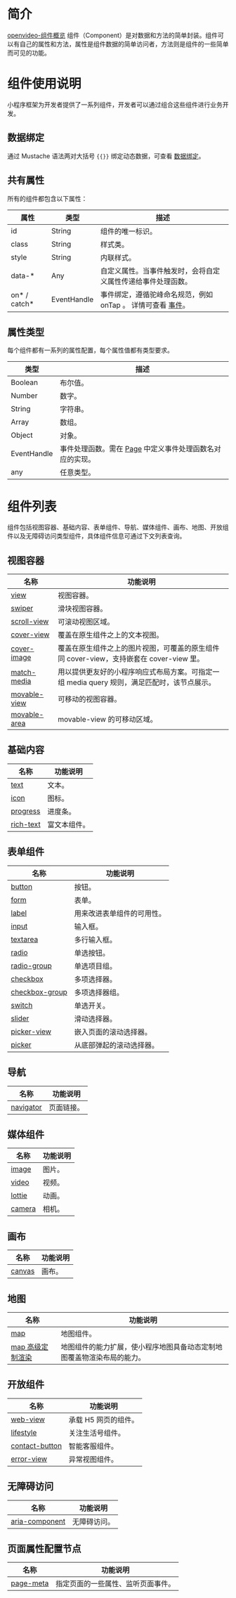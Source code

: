 # 简介

[openvideo-组件概览](https://gw.alipayobjects.com/v/portal_cjapev/afts/video/A*Ei-vRqCvmD8AAAAAAAAAAAAAAQAAAQ) 组件（Component）是对数据和方法的简单封装。组件可以有自己的属性和方法，属性是组件数据的简单访问者，方法则是组件的一些简单而可见的功能。

# 组件使用说明

小程序框架为开发者提供了一系列组件，开发者可以通过组合这些组件进行业务开发。

## 数据绑定

通过 Mustache 语法两对大括号 `{{}}` 绑定动态数据，可查看 [数据绑定](https://opendocs.alipay.com/mini/framework/data-binding)。

## 共有属性

所有的组件都包含以下属性：

| **属性** | **类型** | **描述** |
| --- | --- | --- |
| id | String | 组件的唯一标识。 |
| class | String | 样式类。 |
| style | String | 内联样式。 |
| data-\* | Any | 自定义属性。当事件触发时，会将自定义属性传递给事件处理函数。 |
| on* / catch* | EventHandle | 事件绑定，遵循驼峰命名规范，例如 onTap 。 详情可查看 [事件](https://opendocs.alipay.com/mini/framework/events)。 |

## 属性类型

每个组件都有一系列的属性配置，每个属性值都有类型要求。

| **类型** | **描述** |
| --- | --- |
| Boolean | 布尔值。 |
| Number | 数字。 |
| String | 字符串。 |
| Array | 数组。 |
| Object | 对象。 |
| EventHandle | 事件处理函数。需在 [Page](https://opendocs.alipay.com/mini/framework/page) 中定义事件处理函数名对应的实现。 |
| any | 任意类型。 |

# 组件列表

组件包括视图容器、基础内容、表单组件、导航、媒体组件、画布、地图、开放组件以及无障碍访问类型组件，具体组件信息可通过下文列表查询。

## 视图容器

| **名称** | **功能说明** |
| --- | --- |
| [view](https://opendocs.alipay.com/mini/component/view) | 视图容器。 |
| [swiper](https://opendocs.alipay.com/mini/component/swiper) | 滑块视图容器。 |
| [scroll-view](https://opendocs.alipay.com/mini/component/scroll-view) | 可滚动视图区域。 |
| [cover-view](https://opendocs.alipay.com/mini/component/cover-view) | 覆盖在原生组件之上的文本视图。 |
| [cover-image](https://opendocs.alipay.com/mini/component/cover-image) | 覆盖在原生组件之上的图片视图，可覆盖的原生组件同 cover-view，支持嵌套在 cover-view 里。 |
| [match-media](https://opendocs.alipay.com/mini/02ycxe) | 用以提供更友好的小程序响应式布局方案。可指定一组 media query 规则，满足匹配时，该节点展示。 |
| [movable-view](https://opendocs.alipay.com/mini/component/movable-view) | 可移动的视图容器。 |
| [movable-area](https://opendocs.alipay.com/mini/component/movable-area) | movable-view 的可移动区域。 |

## 基础内容

| **名称** | **功能说明** |
| --- | --- |
| [text](https://opendocs.alipay.com/mini/component/text) | 文本。 |
| [icon](https://opendocs.alipay.com/mini/component/icon) | 图标。 |
| [progress](https://opendocs.alipay.com/mini/component/progress) | 进度条。 |
| [rich-text](https://opendocs.alipay.com/mini/component/rich-text) | 富文本组件。 |

## 表单组件

| **名称** | **功能说明** |
| --- | --- |
| [button](https://opendocs.alipay.com/mini/component/button) | 按钮。 |
| [form](https://opendocs.alipay.com/mini/component/form) | 表单。 |
| [label](https://opendocs.alipay.com/mini/component/label) | 用来改进表单组件的可用性。 |
| [input](https://opendocs.alipay.com/mini/component/input) | 输入框。 |
| [textarea](https://opendocs.alipay.com/mini/component/textarea) | 多行输入框。 |
| [radio](https://opendocs.alipay.com/mini/component/radio) | 单选按钮。 |
| [radio-group](https://opendocs.alipay.com/mini/component/radio-group) | 单选项目组。 |
| [checkbox](https://opendocs.alipay.com/mini/component/checkbox) | 多项选择器。 |
| [checkbox-group](https://opendocs.alipay.com/mini/component/checkbox-group) | 多项选择器组。 |
| [switch](https://opendocs.alipay.com/mini/component/switch) | 单选开关。 |
| [slider](https://opendocs.alipay.com/mini/component/slider) | 滑动选择器。 |
| [picker-view](https://opendocs.alipay.com/mini/component/picker-view) | 嵌入页面的滚动选择器。 |
| [picker](https://opendocs.alipay.com/mini/component/picker) | 从底部弹起的滚动选择器。 |

## 导航

| **名称** | **功能说明** |
| --- | --- |
| [navigator](https://opendocs.alipay.com/mini/component/navigator) | 页面链接。 |

## 媒体组件

| **名称**                                                    | **功能说明** |
| ----------------------------------------------------------- | ------------ |
| [image](https://opendocs.alipay.com/mini/component/image)   | 图片。       |
| [video](https://opendocs.alipay.com/mini/component/video)   | 视频。       |
| [lottie](https://opendocs.alipay.com/mini/component/lottie) | 动画。       |
| [camera](https://opendocs.alipay.com/mini/03qegu) | 相机。       |

## 画布

| **名称**                                                    | **功能说明** |
| ----------------------------------------------------------- | ------------ |
| [canvas](https://opendocs.alipay.com/mini/component/canvas) | 画布。       |

## 地图

| **名称** | **功能说明** |
| --- | --- |
| [map](https://opendocs.alipay.com/mini/component/map) | 地图组件。 |
| [map 高级定制渲染](https://opendocs.alipay.com/mini/component/00n21l) | 地图组件的能力扩展，使小程序地图具备动态定制地图覆盖物渲染布局的能力。 |

## 开放组件

| **名称** | **功能说明** |
| --- | --- |
| [web-view](https://opendocs.alipay.com/mini/component/web-view) | 承载 H5 网页的组件。 |
| [lifestyle](https://opendocs.alipay.com/mini/component/lifestyle) | 关注生活号组件。 |
| [contact-button](https://opendocs.alipay.com/mini/component/contact-button) | 智能客服组件。 |
| [error-view](https://opendocs.alipay.com/mini/component/error-view) | 异常视图组件。 |

## 无障碍访问

| **名称** | **功能说明** |
| --- | --- |
| [aria-component](https://opendocs.alipay.com/mini/component/accessibility) | 无障碍访问。 |

## 页面属性配置节点

| **名称** | **功能说明** |
| --- | --- |
| [page-meta](https://opendocs.alipay.com/mini/component/pagemeta) | 指定页面的一些属性、监听页面事件。 |
